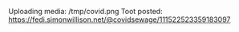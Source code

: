 Uploading media: /tmp/covid.png
Toot posted: https://fedi.simonwillison.net/@covidsewage/111522523359183097
